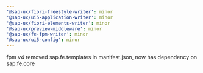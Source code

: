```yaml
---
'@sap-ux/fiori-freestyle-writer': minor
'@sap-ux/ui5-application-writer': minor
'@sap-ux/fiori-elements-writer': minor
'@sap-ux/preview-middleware': minor
'@sap-ux/fe-fpm-writer': minor
'@sap-ux/ui5-config': minor
---
```


fpm v4 removed sap.fe.templates in manifest.json, now has dependency on sap.fe.core
